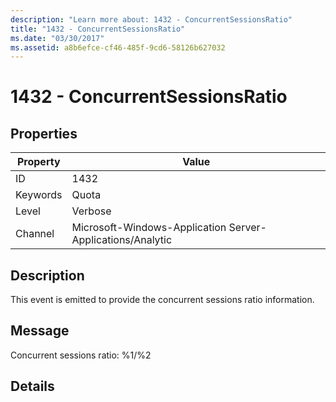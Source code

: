 ```yaml
---
description: "Learn more about: 1432 - ConcurrentSessionsRatio"
title: "1432 - ConcurrentSessionsRatio"
ms.date: "03/30/2017"
ms.assetid: a8b6efce-cf46-485f-9cd6-58126b627032
---
```

# 1432 - ConcurrentSessionsRatio

## Properties

| Property | Value |
| - | - |
|ID|1432|  
|Keywords|Quota|  
|Level|Verbose|  
|Channel|Microsoft-Windows-Application Server-Applications/Analytic|  
  
## Description  

 This event is emitted to provide the concurrent sessions ratio information.  
  
## Message  

 Concurrent sessions ratio: %1/%2  
  
## Details
